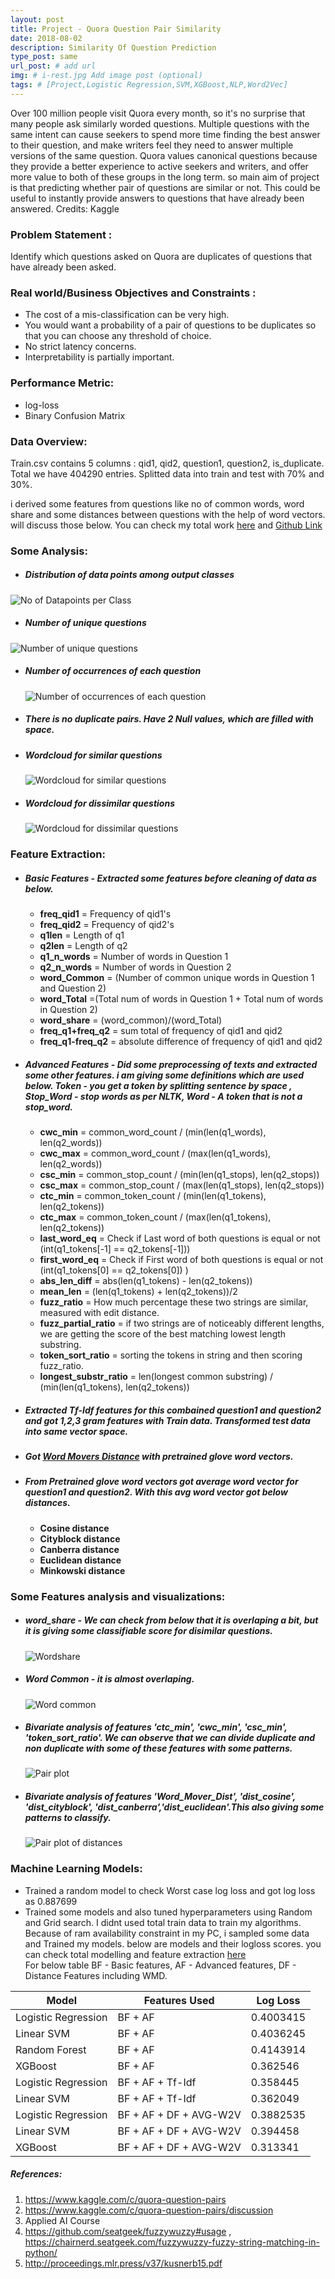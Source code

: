 ```yaml
---
layout: post
title: Project - Quora Question Pair Similarity
date: 2018-08-02
description: Similarity Of Question Prediction
type_post: same
url_post: # add url
img: # i-rest.jpg Add image post (optional)
tags: # [Project,Logistic Regression,SVM,XGBoost,NLP,Word2Vec]
---
```

Over 100 million people visit Quora every month, so it's no surprise that many people ask similarly worded questions. Multiple questions with the same intent can cause seekers to spend more time finding the best answer to their question, and make writers feel they need to answer multiple versions of the same question. Quora values canonical questions because they provide a better experience to active seekers and writers, and offer more value to both of these groups in the long term.  so main aim of project is that predicting whether pair of questions are similar or not. This could be useful to instantly provide answers to questions that have already been answered.
   Credits: Kaggle
### Problem Statement :
Identify which questions asked on Quora are duplicates of questions that have already been asked. 

### Real world/Business Objectives and Constraints :
   - The cost of a mis-classification can be very high.
   - You would want a probability of a pair of questions to be duplicates so that you can choose any threshold of choice.
   - No strict latency concerns.
   - Interpretability is partially important.

### Performance Metric:
   - log-loss 
   - Binary Confusion Matrix

### Data Overview:
Train.csv contains 5 columns : qid1, qid2, question1, question2, is_duplicate. Total we have 404290 entries. Splitted data into train and test with 70% and 30%. 

i derived some features from questions like no of common words, word share and some distances between questions with the help of word vectors. will discuss those below. You can check my total work [here](https://github.com/UdiBhaskar/Quora-Question-pair-similarity/blob/master/Quora%20Question%20pair%20similarity.ipynb) and [Github Link](https://github.com/UdiBhaskar/Quora-Question-pair-similarity) 
### Some Analysis:
- ##### Distribution of data points among output classes  
![No of Datapoints per Class]({{site.baseurl}}/assets/img/output_30_1.png)
- ##### Number of unique questions
![Number of unique questions]({{site.baseurl}}/assets/img/output_35_0.png) 
- ##### Number of occurrences of each question
   ![Number of occurrences of each question]({{site.baseurl}}/assets/img/output_39_1.png "Number of occurrences of each question")
- ##### There is no duplicate pairs. Have 2 Null values, which are filled with space.
- ##### Wordcloud for similar questions
   ![Wordcloud for similar questions]({{site.baseurl}}/assets/img/output_71_1.png "Wordcloud for similar questions")
- ##### Wordcloud for dissimilar questions
   ![Wordcloud for dissimilar questions]({{site.baseurl}}/assets/img/output_73_1.png "Wordcloud for similar questions")
### Feature Extraction:
- ##### Basic Features - Extracted some features before cleaning of data as below.
  - <b>freq_qid1</b> = Frequency of qid1's
  - <b>freq_qid2</b> = Frequency of qid2's
  - <b>q1len</b> = Length of q1
  - <b>q2len</b> = Length of q2
  - <b>q1_n_words</b> = Number of words in Question 1
  - <b>q2_n_words</b> = Number of words in Question 2
  - <b>word_Common</b> = (Number of common unique words in Question 1 and Question 2)
  - <b>word_Total</b> =(Total num of words in Question 1 + Total num of words in Question 2)
  - <b>word_share</b> = (word_common)/(word_Total)
  - <b>freq_q1+freq_q2</b> = sum total of frequency of qid1 and qid2
  - <b>freq_q1-freq_q2</b> = absolute difference of frequency of qid1 and qid2
- ##### Advanced Features - Did some preprocessing of texts and extracted some other features. i am giving some definitions which are used below. Token - you get a token by splitting sentence by space  ,  Stop_Word - stop words as per NLTK, Word - A token that is not a stop_word.
  - <b>cwc_min</b> = common_word_count / (min(len(q1_words), len(q2_words)) 
  - <b>cwc_max</b> = common_word_count / (max(len(q1_words), len(q2_words)) 
  - <b>csc_min</b> = common_stop_count / (min(len(q1_stops), len(q2_stops)) 
  - <b>csc_max</b> = common_stop_count / (max(len(q1_stops), len(q2_stops)) 
  - <b>ctc_min</b> = common_token_count / (min(len(q1_tokens), len(q2_tokens)) 
  - <b>ctc_max</b> = common_token_count / (max(len(q1_tokens), len(q2_tokens)) 
  - <b>last_word_eq</b> = Check if Last word of both questions is equal or not (int(q1_tokens[-1] == q2_tokens[-1]))
  - <b>first_word_eq</b> = Check if First word of both questions is equal or not (int(q1_tokens[0] == q2_tokens[0]) )
  - <b>abs_len_diff</b> = abs(len(q1_tokens) - len(q2_tokens))
  - <b>mean_len</b> = (len(q1_tokens) + len(q2_tokens))/2
  - <b>fuzz_ratio</b> = How much percentage these two strings are similar, measured with edit distance.
  - <b>fuzz_partial_ratio</b> = if two strings are of noticeably different lengths, we are getting the score of the best matching lowest length substring.
  - <b>token_sort_ratio</b> = sorting the tokens in string and then scoring fuzz_ratio.
  - <b>longest_substr_ratio</b> = len(longest common substring) / (min(len(q1_tokens), len(q2_tokens))
- ##### Extracted Tf-Idf features for this combained question1 and question2 and got 1,2,3 gram features with Train data. Transformed test data into same vector space. 
- ##### Got [Word Movers Distance](http://proceedings.mlr.press/v37/kusnerb15.pdf) with pretrained glove word vectors. 
- ##### From Pretrained glove word vectors got average word vector for question1 and question2. With this avg word vector got below distances. 
  - <b>Cosine distance</b>
  - <b>Cityblock distance</b>
  - <b>Canberra distance</b>
  - <b>Euclidean distance</b>
  - <b>Minkowski distance</b>
### Some Features analysis and visualizations:
- ##### word_share - We can check from below that it is overlaping a bit, but it is giving some classifiable score for disimilar questions.
   ![Wordshare]({{site.baseurl}}/assets/img/output_51_0.png "Wordshare")
- ##### Word Common - it is almost overlaping.
   ![Word common]({{site.baseurl}}/assets/img/output_54_0.png "Word common")
- ##### Bivariate analysis of features 'ctc_min', 'cwc_min', 'csc_min', 'token_sort_ratio'. We can observe that we can divide duplicate and non duplicate with some of these features with some patterns. 
   ![Pair plot]({{site.baseurl}}/assets/img/output_75_0.png "Pair plot")
- ##### Bivariate analysis of features 'Word_Mover_Dist', 'dist_cosine', 'dist_cityblock', 'dist_canberra','dist_euclidean'.This also giving some patterns to classify.
   ![Pair plot of distances]({{site.baseurl}}/assets/img/output_213_0.png "Pair plot of distances")
### Machine Learning Models:
   - Trained a random model to check Worst case log loss and got log loss as 0.887699
   - Trained some models and also tuned hyperparameters using Random and Grid search. I didnt used total train data to train my algorithms. Because of ram availability constraint in my PC, i sampled some data and Trained my models. below are models and their logloss scores. you can check total modelling and feature extraction [here](https://github.com/UdiBhaskar/Quora-Question-pair-similarity/blob/master/Quora%20Question%20pair%20similarity.ipynb)  
   For below table BF - Basic features, AF - Advanced features, DF - Distance Features including WMD.

| Model         | Features Used | Log Loss |
| ------------- | ------------- | ------------- |
| Logistic Regression  | BF + AF  | 0.4003415  |
| Linear SVM           | BF + AF  | 0.4036245  |
| Random Forest  | BF + AF  | 0.4143914  |
| XGBoost  | BF + AF  | 0.362546  |
| Logistic Regression  | BF + AF + Tf-Idf  | 0.358445  |
| Linear SVM  | BF + AF + Tf-Idf  | 0.362049  |
| Logistic Regression  | BF + AF + DF + AVG-W2V  | 0.3882535  |
| Linear SVM  |  BF + AF + DF + AVG-W2V  | 0.394458  |
| XGBoost  | BF + AF + DF + AVG-W2V  | 0.313341  |

##### References:
1. https://www.kaggle.com/c/quora-question-pairs 
2. https://www.kaggle.com/c/quora-question-pairs/discussion
3. Applied AI Course
4. https://github.com/seatgeek/fuzzywuzzy#usage , https://chairnerd.seatgeek.com/fuzzywuzzy-fuzzy-string-matching-in-python/
5. http://proceedings.mlr.press/v37/kusnerb15.pdf

